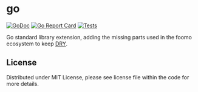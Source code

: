 # go

[![GoDoc](https://godoc.org/github.com/foomo/go?status.svg)](https://godoc.org/github.com/foomo/go)
[![Go Report Card](https://goreportcard.com/badge/github.com/foomo/go)](https://goreportcard.com/report/github.com/foomo/go)
[![Tests](https://github.com/foomo/go/actions/workflows/test.yml/badge.svg)](https://github.com/foomo/go/actions/workflows/test.yml)

Go standard library extension, adding the missing parts used in the foomo ecosystem to keep [DRY](https://en.wikipedia.org/wiki/Don%27t_repeat_yourself).

## License

Distributed under MIT License, please see license file within the code for more details.
